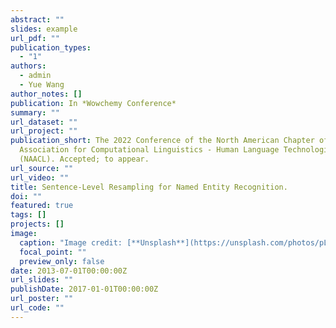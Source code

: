 ```yaml
---
abstract: ""
slides: example
url_pdf: ""
publication_types:
  - "1"
authors:
  - admin
  - Yue Wang
author_notes: []
publication: In *Wowchemy Conference*
summary: ""
url_dataset: ""
url_project: ""
publication_short: The 2022 Conference of the North American Chapter of the
  Association for Computational Linguistics - Human Language Technologies,
  (NAACL). Accepted; to appear.
url_source: ""
url_video: ""
title: Sentence-Level Resampling for Named Entity Recognition.
doi: ""
featured: true
tags: []
projects: []
image:
  caption: "Image credit: [**Unsplash**](https://unsplash.com/photos/pLCdAaMFLTE)"
  focal_point: ""
  preview_only: false
date: 2013-07-01T00:00:00Z
url_slides: ""
publishDate: 2017-01-01T00:00:00Z
url_poster: ""
url_code: ""
---
```

